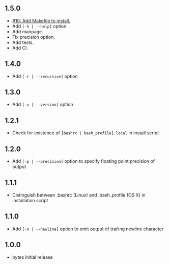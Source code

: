 ## 1.5.0
* [#10: Add Makefile to install.](https://github.com/haensl/bytes/issues)
* Add `[-h | --help]` option.
* Add manpage.
* Fix precision option.
* Add tests.
* Add CI.

## 1.4.0
* Add `[-r | --recursive]` option

## 1.3.0
* Add `[-v | --version]` option

## 1.2.1
* Check for existence of `[bashrc | bash_profile].local` in install script

## 1.2.0
* Add `[-p | --precision]` option to specify floating point precision of output

## 1.1.1
* Distinguish between .bashrc (Linux) and .bash_profile (OS X) in installation script

## 1.1.0
* Add `[-n | --newline]` option to omit output of trailing newline character

## 1.0.0
* bytes initial release
